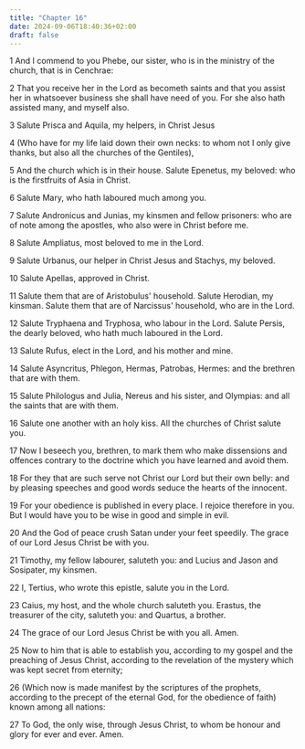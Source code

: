```yaml
---
title: "Chapter 16"
date: 2024-09-06T18:40:36+02:00
draft: false
---
```




1 And I commend to you Phebe, our sister, who is in the ministry of the church, that is in Cenchrae:

2 That you receive her in the Lord as becometh saints and that you assist her in whatsoever business she shall have need of you. For she also hath assisted many, and myself also.

3 Salute Prisca and Aquila, my helpers, in Christ Jesus

4 (Who have for my life laid down their own necks: to whom not I only give thanks, but also all the churches of the Gentiles),

5 And the church which is in their house. Salute Epenetus, my beloved: who is the firstfruits of Asia in Christ.

6 Salute Mary, who hath laboured much among you.

7 Salute Andronicus and Junias, my kinsmen and fellow prisoners: who are of note among the apostles, who also were in Christ before me.

8 Salute Ampliatus, most beloved to me in the Lord.

9 Salute Urbanus, our helper in Christ Jesus and Stachys, my beloved.

10 Salute Apellas, approved in Christ.

11 Salute them that are of Aristobulus' household. Salute Herodian, my kinsman. Salute them that are of Narcissus' household, who are in the Lord.

12 Salute Tryphaena and Tryphosa, who labour in the Lord. Salute Persis, the dearly beloved, who hath much laboured in the Lord.

13 Salute Rufus, elect in the Lord, and his mother and mine.

14 Salute Asyncritus, Phlegon, Hermas, Patrobas, Hermes: and the brethren that are with them.

15 Salute Philologus and Julia, Nereus and his sister, and Olympias: and all the saints that are with them.

16 Salute one another with an holy kiss. All the churches of Christ salute you.

17 Now I beseech you, brethren, to mark them who make dissensions and offences contrary to the doctrine which you have learned and avoid them.

18 For they that are such serve not Christ our Lord but their own belly: and by pleasing speeches and good words seduce the hearts of the innocent.

19 For your obedience is published in every place. I rejoice therefore in you. But I would have you to be wise in good and simple in evil.

20 And the God of peace crush Satan under your feet speedily. The grace of our Lord Jesus Christ be with you.

21 Timothy, my fellow labourer, saluteth you: and Lucius and Jason and Sosipater, my kinsmen.

22 I, Tertius, who wrote this epistle, salute you in the Lord.

23 Caius, my host, and the whole church saluteth you. Erastus, the treasurer of the city, saluteth you: and Quartus, a brother.

24 The grace of our Lord Jesus Christ be with you all. Amen.

25 Now to him that is able to establish you, according to my gospel and the preaching of Jesus Christ, according to the revelation of the mystery which was kept secret from eternity;

26 (Which now is made manifest by the scriptures of the prophets, according to the precept of the eternal God, for the obedience of faith) known among all nations:

27 To God, the only wise, through Jesus Christ, to whom be honour and glory for ever and ever. Amen.

